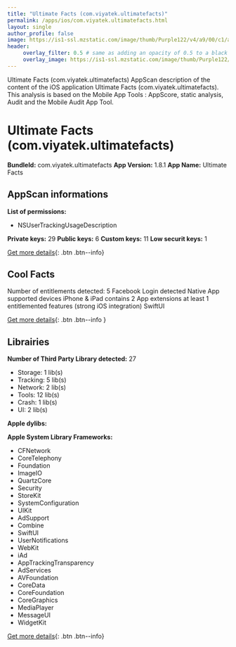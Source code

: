 ```yaml
---
title: "Ultimate Facts (com.viyatek.ultimatefacts)"
permalink: /apps/ios/com.viyatek.ultimatefacts.html
layout: single
author_profile: false
image: https://is1-ssl.mzstatic.com/image/thumb/Purple122/v4/a9/00/c1/a900c1ac-3497-d1bb-d5b9-49ded7abfefa/AppIcon-0-1x_U007emarketing-0-7-0-sRGB-85-220.png/512x512bb.jpg
header: 
     overlay_filter: 0.5 # same as adding an opacity of 0.5 to a black background
     overlay_image: https://is1-ssl.mzstatic.com/image/thumb/Purple122/v4/a9/00/c1/a900c1ac-3497-d1bb-d5b9-49ded7abfefa/AppIcon-0-1x_U007emarketing-0-7-0-sRGB-85-220.png/512x512bb.jpg
---
```

Ultimate Facts (com.viyatek.ultimatefacts) AppScan description of the content of the iOS application Ultimate Facts (com.viyatek.ultimatefacts). This analysis is based on the Mobile App Tools : AppScore, static analysis, Audit and the Mobile Audit App Tool.

# Ultimate Facts (com.viyatek.ultimatefacts)

**BundleId:** com.viyatek.ultimatefacts
**App Version:** 1.8.1
**App Name:** Ultimate Facts


## AppScan informations 

**List of permissions:** 
- NSUserTrackingUsageDescription
  
  
**Private keys:** 29
**Public keys:** 6
**Custom keys:** 11
**Low securit keys:** 1
  
[Get more details](/pricing.html){: .btn .btn--info}

## Cool Facts

Number of entitlements detected: 5
Facebook Login detected
Native App
supported devices iPhone & iPad
contains 2 App extensions
at least 1 entitlemented features (strong iOS integration)
SwiftUI
  
[Get more details](/pricing.html){: .btn .btn--info }

## Librairies 
**Number of Third Party Library detected:** 27
- Storage: 1 lib(s)
- Tracking: 5 lib(s)
- Network: 2 lib(s)
- Tools: 12 lib(s)
- Crash: 1 lib(s)
- UI: 2 lib(s)


**Apple dylibs:**


**Apple System Library Frameworks:**
- CFNetwork
- CoreTelephony
- Foundation
- ImageIO
- QuartzCore
- Security
- StoreKit
- SystemConfiguration
- UIKit
- AdSupport
- Combine
- SwiftUI
- UserNotifications
- WebKit
- iAd
- AppTrackingTransparency
- AdServices
- AVFoundation
- CoreData
- CoreFoundation
- CoreGraphics
- MediaPlayer
- MessageUI
- WidgetKit


  
[Get more details](/pricing.html){: .btn .btn--info}

